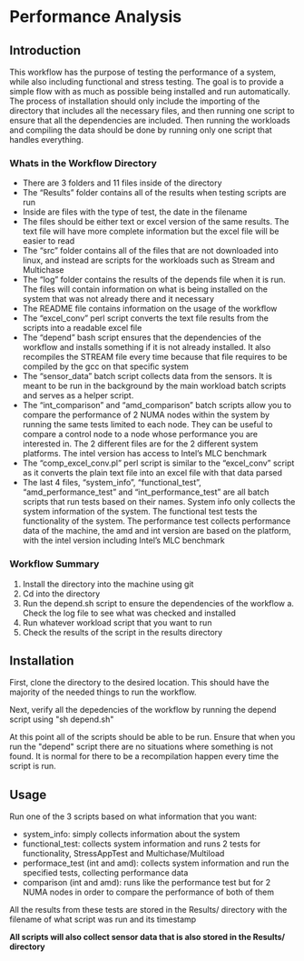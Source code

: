 # Performance Analysis

## Introduction

This workflow has the purpose of testing the performance of a system, while also including functional and stress testing. The goal is to provide a simple flow with as much as possible being installed and run automatically. The process of installation should only include the importing of the directory that includes all the necessary files, and then running one script to ensure that all the dependencies are included. Then running the workloads and compiling the data should be done by running only one script that handles everything.

### Whats in the Workflow Directory

-	There are 3 folders and 11 files inside of the directory
-	The “Results” folder contains all of the results when testing scripts are run
  -	Inside are files with the type of test, the date in the filename
  -	The files should be either text or excel version of the same results. The text file will have more complete information but the excel file will be easier to read
-	The “src” folder contains all of the files that are not downloaded into linux, and instead are scripts for the workloads such as Stream and Multichase
-	The “log” folder contains the results of the depends file when it is run. The files will contain information on what is being installed on the system that was not already there and it necessary
-	The README file contains information on the usage of the workflow
-	The “excel_conv” perl script converts the text file results from the scripts into a readable excel file
-	The “depend” bash script ensures that the dependencies of the workflow and installs something if it is not already installed. It also  recompiles the STREAM file every time because that file requires to be compiled by the gcc on that specific system
-	The “sensor_data” batch script collects data from the sensors. It is meant to be run in the background by the main workload batch scripts and serves as a helper script.
-	The “int_comparison” and “amd_comparison” batch scripts allow you to compare the performance of 2 NUMA nodes within the system by running the same tests limited to each node. They can be useful to compare a control node to a node whose performance you are interested in. The 2 different files are for the 2 different system platforms. The intel version has access to Intel’s MLC benchmark
-	The “comp_excel_conv.pl” perl script is similar to the “excel_conv” script as it converts the plain text file into an excel file with that data parsed
-	The last 4 files, “system_info”, “functional_test”, “amd_performance_test” and “int_performance_test” are all batch scripts that run tests based on their names. System info only collects the system information of the system. The functional test tests the functionality of the system. The performance test collects performance data of the machine, the amd and int version are based on the platform, with the intel version including Intel’s MLC benchmark


### Workflow Summary

1.	Install the directory into the machine using git
2.	Cd into the directory
3.	Run the depend.sh script to ensure the dependencies of the workflow
a.	Check the log file to see what was checked and installed
4.	Run whatever workload script that you want to run
5.	Check the results of the script in the results directory

## Installation

First, clone the directory to the desired location. This should have the majority of the needed things to run the workflow.

Next, verify all the depedencies of the workflow by running the depend script using "sh depend.sh"

At this point all of the scripts should be able to be run. Ensure that when you run the "depend" script there are no situations where something is not found. It is normal for there to be a recompilation happen every time the script is run.

## Usage

Run one of the 3 scripts based on what information that you want:
- system_info: simply collects information about the system
- functional_test: collects system information and runs 2 tests for functionality, StressAppTest and Multichase/Multiload
- performace_test (int and amd): collects system information and run the specified tests, collecting performance data
- comparison (int and amd): runs like the performance test but for 2 NUMA nodes in order to compare the performance of both of them

All the results from these tests are stored in the Results/ directory with the filename of what script was run and its timestamp

**All scripts will also collect sensor data that is also stored in the Results/ directory**
